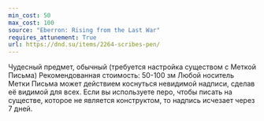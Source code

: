 ```yaml
---
min_cost: 50
max_cost: 100
source: "Eberron: Rising from the Last War"
requires_attunement: True
url: https://dnd.su/items/2264-scribes-pen/
---
```


Чудесный предмет, обычный (требуется настройка существом с Меткой Письма)
Рекомендованная стоимость: 50-100 зм
Любой носитель Метки Письма может действием коснуться невидимой надписи, сделав её видимой для всех.
Если вы используете перо, чтобы писать на существе, которое не является конструктом, то надпись исчезает через 7 дней.